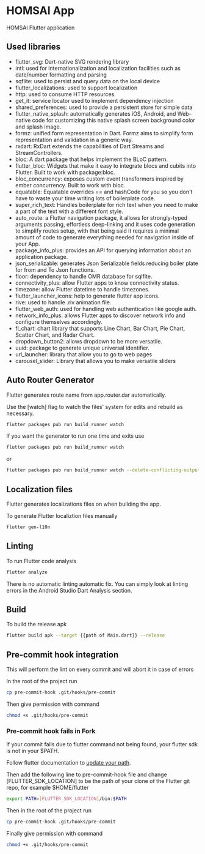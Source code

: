# HOMSAI App

HOMSAI Flutter application

## Used libraries

- flutter_svg: Dart-native SVG rendering library
- intl: used for internationalization and localization facilities such as date/number formatting and parsing
- sqflite: used to persist and query data on the local device
- flutter_localizations: used to support localization
- http: used to consume HTTP resources
- get_it: service locator used to implement dependency injection
- shared_preferences: used to provide a persistent store for simple data
- flutter_native_splash: automatically generates iOS, Android, and Web-native code for customizing this native splash screen background color and splash image.
- formz: unified form representation in Dart. Formz aims to simplify form representation and validation in a generic way.
- rxdart: RxDart extends the capabilities of Dart Streams and StreamControllers.
- bloc: A dart package that helps implement the BLoC pattern.
- flutter_bloc: Widgets that make it easy to integrate blocs and cubits into Flutter. Built to work with package:bloc.
- bloc_concurrency: exposes custom event transformers inspired by ember concurrency. Built to work with bloc.
- equatable: Equatable overrides == and hashCode for you so you don't have to waste your time writing lots of boilerplate code.
- super_rich_text: Handles boilerplate for rich text when you need to make a part of the text with a different font style.
- auto_route: a Flutter navigation package, it allows for strongly-typed arguments passing, effortless deep-linking and it uses code generation to simplify routes setup, with that being said it requires a minimal amount of code to generate everything needed for navigation inside of your App.
- package_info_plus: provides an API for querying information about an application package.
- json_serializable: generates Json Serializable fields reducing boiler plate for from and To Json functions.
- floor: dependency to handle OMR database for sqlfite.
- connectivity_plus: allow Flutter apps to know connectivity status.
- timezone: allow Flutter datetime to handle timezones.
- flutter_launcher_icons: help to generate flutter app icons.
- rive: used to handle .riv animation file.
- flutter_web_auth: used for handling web authentication like google auth.
- network_info_plus: allows Flutter apps to discover network info and configure themselves accordingly.
- fl_chart: chart library that supports Line Chart, Bar Chart, Pie Chart, Scatter Chart, and Radar Chart.
- dropdown_button2: allows dropdown to be more versatile.
- uuid: package to generate unique universal identifier.
- url_launcher: library that allow you to go to web pages
- carousel_slider: Library that allows you to make versatile sliders

## Auto Router Generator

Flutter generates route name from app.router.dar automatically.

Use the [watch] flag to watch the files' system for edits and rebuild as necessary.

```bash
flutter packages pub run build_runner watch
```

If you want the generator to run one time and exits use

```bash
flutter packages pub run build_runner watch
```

or

```bash
flutter packages pub run build_runner watch --delete-conflicting-outputs
```

## Localization files

Flutter generates localizations files on when building the app.

To generate Flutter localiztion files manually

```bash
flutter gen-l10n
```

## Linting

To run Flutter code analysis

```bash
flutter analyze
```

There is no automatic linting automatic fix.
You can simply look at linting errors in the Android Studio Dart Analysis section.

## Build

To build the release apk

```bash
flutter build apk --target {{path of Main.dart}} --release
```

## Pre-commit hook integration

This will perform the lint on every commit and will abort it in case of errors

In the root of the project run

```bash
cp pre-commit-hook .git/hooks/pre-commit
```

Then give permission with command

```bash
chmod +x .git/hooks/pre-commit
```

### Pre-commit hook fails in Fork

If your commit fails due to flutter command not being found, your flutter sdk is not in your $PATH.

Follow flutter documentation to [update your path](https://docs.flutter.dev/get-started/install/macos#update-your-path).

Then add the following line to pre-commit-hook file and change [FLUTTER_SDK_LOCATION] to be the path of your clone of the Flutter git repo, for example $HOME/flutter

```bash
export PATH=[FLUTTER_SDK_LOCATION]/bin:$PATH
```

Then in the root of the project run

```bash
cp pre-commit-hook .git/hooks/pre-commit
```

Finally give permission with command

```bash
chmod +x .git/hooks/pre-commit
```
